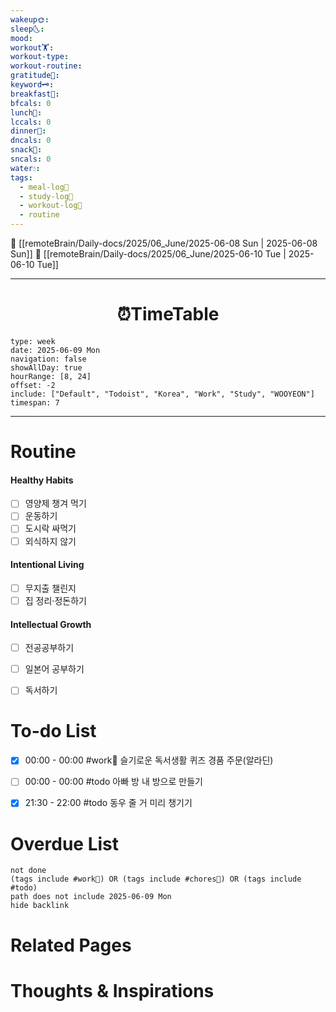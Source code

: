 ```yaml
---
wakeup🌞: 
sleep🌜: 
mood: 
workout🏋️: 
workout-type: 
workout-routine: 
gratitude🙏: 
keyword🗝️: 
breakfast🍳: 
bfcals: 0
lunch🍚: 
lccals: 0
dinner🥗: 
dncals: 0
snack🍬: 
sncals: 0
water💧: 
tags:
  - meal-log📝
  - study-log📓
  - workout-log💪
  - routine
---
```


🔺 [[remoteBrain/Daily-docs/2025/06_June/2025-06-08 Sun | 2025-06-08 Sun]]
🔻 [[remoteBrain/Daily-docs/2025/06_June/2025-06-10 Tue | 2025-06-10 Tue]]
___
<h1> <center>⏰TimeTable </center> </h1>

```gEvent
type: week
date: 2025-06-09 Mon
navigation: false
showAllDay: true
hourRange: [8, 24]
offset: -2
include: ["Default", "Todoist", "Korea", "Work", "Study", "WOOYEON"]
timespan: 7
```

--- 


# Routine 

####  Healthy Habits
- [ ] 영양제 챙겨 먹기
- [ ] 운동하기
- [ ] 도시락 싸먹기 
- [ ] 외식하지 않기 

####  Intentional Living 
- [ ] 무지출 챌린지 
- [ ] 집 정리·정돈하기

#### Intellectual Growth
- [ ] 전공공부하기
- [ ] 일본어 공부하기
- [ ] 독서하기



# To-do List

- [x] 00:00 - 00:00 #work💼 슬기로운 독서생활 퀴즈 경품 주문(알라딘)
- [ ] 00:00 - 00:00 #todo 아빠 방 내 방으로 만들기
- [x] 21:30 - 22:00 #todo 동우 줄 거 미리 챙기기


# Overdue List
```tasks
not done
(tags include #work💼) OR (tags include #chores🧺) OR (tags include #todo)
path does not include 2025-06-09 Mon
hide backlink
```

# Related Pages



# Thoughts & Inspirations

